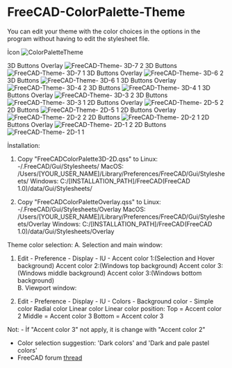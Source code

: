 # FreeCAD-ColorPalette-Theme
You can edit your theme with the color choices in the options in the program without having to edit the stylesheet file.

İcon
![ColorPaletteTheme](https://github.com/user-attachments/assets/5bd432aa-846b-45e2-bb8d-34f87e8f496c)


3D Buttons Overlay
![FreeCAD-Theme- 3D-7 2](https://github.com/user-attachments/assets/d914ecb5-c686-4557-933f-7c46746dffb2)
3D Buttons 
![FreeCAD-Theme- 3D-7 1](https://github.com/user-attachments/assets/4bb111ad-6a27-4e96-ad6a-f1a551b5046a)
3D Buttons Overlay
![FreeCAD-Theme- 3D-6 2](https://github.com/user-attachments/assets/8368e6af-d347-4e41-bc04-23e961384c94)
3D Buttons 
![FreeCAD-Theme- 3D-6 1](https://github.com/user-attachments/assets/3117883e-b1f7-48b2-9b0c-4430406c1dfd)
3D Buttons Overlay
![FreeCAD-Theme- 3D-4 2](https://github.com/user-attachments/assets/40a13b6e-9ef2-4864-af64-507d539d1576)
3D Buttons 
![FreeCAD-Theme- 3D-4 1](https://github.com/user-attachments/assets/5bc15622-6c68-46d0-9326-b87851bb46cf)
3D Buttons Overlay
![FreeCAD-Theme- 3D-3 2](https://github.com/user-attachments/assets/aee66ce9-1c58-480d-93f7-07e0ae029a67)
3D Buttons 
![FreeCAD-Theme- 3D-3 1](https://github.com/user-attachments/assets/53a575ff-6942-47d1-8f21-c88a03bf1e4f)
2D Buttons Overlay
![FreeCAD-Theme- 2D-5 2](https://github.com/user-attachments/assets/2dc03f75-7634-45f2-a697-239f40667a78)
2D Buttons 
![FreeCAD-Theme- 2D-5 1](https://github.com/user-attachments/assets/4e98800f-cb16-459d-b078-21cd75c09191)
2D Buttons Overlay
![FreeCAD-Theme- 2D-2 2](https://github.com/user-attachments/assets/7f905c3a-e057-4b7a-b62a-eac1d8f26b1d)
2D Buttons 
![FreeCAD-Theme- 2D-2 1](https://github.com/user-attachments/assets/304f20e3-55a3-4831-9514-ec5f36187281)
2D Buttons Overlay
![FreeCAD-Theme- 2D-1 2](https://github.com/user-attachments/assets/119d0a24-6f3a-4df4-a69d-76e0b9fb1fdf)
2D Buttons 
![FreeCAD-Theme- 2D-1 1](https://github.com/user-attachments/assets/fd902ebe-1f86-4d7f-b036-6d657768f3eb)

İnstallation:

  1. Copy "FreeCADColorPalette3D-2D.qss" to 
     Linux:  -/.FreeCAD/Gui/Stylesheets/
     MacOS:   /Users/[YOUR_USER_NAME]/Library/Preferences/FreeCAD/Gui/Stylesheets/
     Windows: C:/[INSTALLATION_PATH]/FreeCAD(FreeCAD 1.0)/data/Gui/Stylesheets/


  2. Copy "FreeCADColorPaletteOverlay.qss" to
     Linux:  -/.FreeCAD/Gui/Stylesheets/Overlay
     MacOS:   /Users/[YOUR_USER_NAME]/Library/Preferences/FreeCAD/Gui/Stylesheets/Overlay
     Windows: C:/[INSTALLATION_PATH]/FreeCAD(FreeCAD 1.0)/data/Gui/Stylesheets/Overlay
     

Theme color selection: 
A. Selection and main window:
  1. Edit - Preference - Display - IU - Accent color 1:(Selection and Hover background)
                                        Accent color 2:(Windows top background)
                                        Accent color 3:(Windows middle background)
                                        Accent color 3:(Windows bottom background)     
B. Viewport window:

  3. Edit - Preference - Display - IU - Colors - Background color - Simple color
                                                                    Radial color
                                                                    Linear color
   Linear color position: Top    = Accent color 2
                          Middle = Accent color 3
                          Bottom = Accent color 3

Not: - İf  "Accent color 3" not apply, it is change with "Accent color 2"
  - Color selection suggestion: 'Dark colors' and 'Dark and pale pastel colors'  
  - FreeCAD forum [thread](https://forum.freecad.org/viewtopic.php?t=93274)

